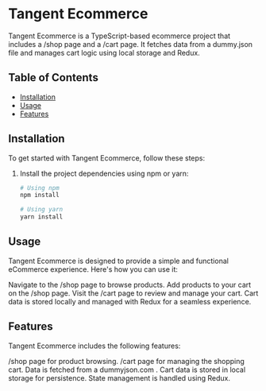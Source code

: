# Tangent Ecommerce

Tangent Ecommerce is a TypeScript-based ecommerce project that includes a /shop page and a /cart page. It fetches data from a dummy.json file and manages cart logic using local storage and Redux.

## Table of Contents

- [Installation](#installation)
- [Usage](#usage)
- [Features](#features)

## Installation

To get started with Tangent Ecommerce, follow these steps:

1. Install the project dependencies using npm or yarn:

   ```bash
   # Using npm
   npm install

   # Using yarn
   yarn install
   ```

## Usage

Tangent Ecommerce is designed to provide a simple and functional eCommerce experience. Here's how you can use it:

Navigate to the /shop page to browse products.
Add products to your cart on the /shop page.
Visit the /cart page to review and manage your cart.
Cart data is stored locally and managed with Redux for a seamless experience.

## Features

Tangent Ecommerce includes the following features:

/shop page for product browsing.
/cart page for managing the shopping cart.
Data is fetched from a dummyjson.com .
Cart data is stored in local storage for persistence.
State management is handled using Redux. 